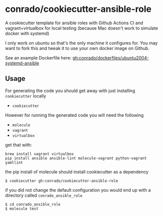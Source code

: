 # conrado/cookiecutter-ansible-role

A cookiecutter template for ansible roles with Github Actions CI and
vagrant+virtualbox for local testing (because Mac doesn't work to simulate
docker with systemd)

I only work on ubuntu so that's the only machine it configures for. You may want
to fork this and tweak it to use your own docker image on Github.

See an example Dockerfile here: [gh:conrado/dockerfiles/ubuntu2004-systemd-ansible](https://github.com/conrado/dockerfiles/tree/main/ubuntu2004-systemd-ansible)

## Usage

For generating the code you should get away with just installing `cookiecutter` locally

- `cookiecutter`

However for running the generated code you will need the following

- `molecule`
- `vagrant`
- `virtualbox`

get that with:

```
brew install vagrant virtualbox
pip install ansible ansible-lint molecule-vagrant python-vagrant yamllint
```

the pip install of molecule should install cookiecutter as a dependency

```
$ cookiecutter gh:conrado/cookiecutter-ansible-role
```

if you did not change the default configuration you would end up with a
directory called `conrado_ansible_role`

```
$ cd conrado_ansible_role
$ molecule test
```


